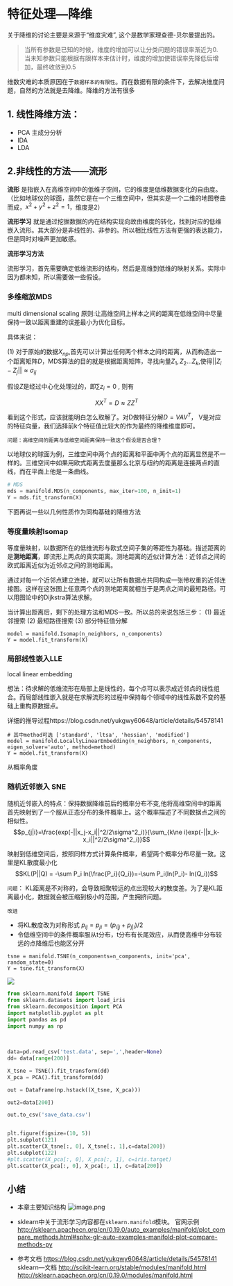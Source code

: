 # 特征处理—降维

关于降维的讨论主要是来源于“维度灾难”, 这个是数学家理查德-贝尔曼提出的。
> 当所有参数是已知的时候，维度的增加可以让分类问题的错误率渐近为0.
> 当未知参数只能根据有限样本来估计时，维度的增加使错误率先降低后增加，最终收敛到0.5

维数灾难的本质原因在于`数据样本的有限性`。而在数据有限的条件下，去解决维度问题，自然的方法就是去降维。降维的方法有很多

## 1. 线性降维方法：
* PCA 主成分分析
* IDA
* LDA

## 2.非线性的方法——流形

**流形**
是指嵌入在高维空间中的低维子空间，它的维度是低维数据变化的自由度。（比如地球仪的球面，虽然它是在一个三维空间中，但其实是一个二维的地图卷曲而成，$x^2+y^2+z^2=1$，维度是2）

**流形学习**
就是通过挖掘数据的内在结构实现向故由维度的转化，找到对应的低维嵌入流形。其大部分是非线性的、非参的。所以相比线性方法有更强的表达能力，但是同时对噪声更加敏感。

**流形学习方法**

流形学习，首先需要确定低维流形的结构，然后是高维到低维的映射关系。实际中因为都未知，所以需要做一些假设。

### 多维缩放MDS
multi dimensional scaling
原则:让高维空间上样本之间的距离在低维空间中尽量保持一致以距离重建的误差最小为优化目标。

具体来说：

(1) 对于原始的数据$X_{np}$,首先可以计算出任何两个样本之间的距离，从而构造出一个距离矩阵$D$，MDS算法的目的就是根据距离矩阵，寻找向量$Z_1,Z_2...Z_k$,使得$||Z_i-Z_j||≈\sigma_{ij}$

假设$Z$是经过中心化处理过的，即$\sum z_i = 0$ , 则有

$$XX^T = D≈ZZ^T$$

看到这个形式，应该就能明白怎么取解了。对D做特征分解$D=VAV^T$， V是对应的特征向量，我们选择前k个特征值比较大的作为最终的降维维度即可。

`问题：高维空间的距离与低维空间距离保持一致这个假设是否合理？`

以地球仪的球面为例，三维空间中两个点的距离和平面中两个点的距离显然是不一样的。三维空间中如果用欧式距离去度量那么北京与纽约的距离是连接两点的直线，而在平面上他是一条曲线。

```python
# MDS
mds = manifold.MDS(n_components, max_iter=100, n_init=1)
Y = mds.fit_transform(X)
```

下面再说一些以几何性质作为同构基础的降维方法

### 等度量映射Isomap

等度量映射，以数据所在的低维流形与欧式空间子集的等距性为基础。描述距离的是**测地距离**，即流形上两点的真实距离。测地距离的近似计算方法：近邻点之间的欧式距离近似为近邻点之间的测地距离。

通过对每一个近邻点建立连接，就可以让所有数据点共同构成一张带权重的近邻连接图。这样在这张图上任意两个点的测地距离就相当于是两点之间的最短路径。可以用图论中的Dijkstra算法求解。

当计算出距离后，剩下的处理方法和MDS一致。所以总的来说包括三步：
(1) 最近邻搜索
(2) 最短路径搜索
(3) 部分特征值分解

```
model = manifold.Isomap(n_neighbors, n_components)
Y = model.fit_transform(X)
```

### 局部线性嵌入LLE
local linear embedding

想法：待求解的低维流形在局部上是线性的，每个点可以表示成近邻点的线性组合。而局部线性嵌入就是在求解流形的过程中保持每个领域中的线性系数不变的基础上重构原数据点。

详细的推导过程https://blog.csdn.net/yukgwy60648/article/details/54578141

```
# 其中method可选 ['standard', 'ltsa', 'hessian', 'modified']
model = manifold.LocallyLinearEmbedding(n_neighbors, n_components, eigen_solver='auto', method=method)
Y = model.fit_transform(X)
```


从概率角度

### 随机近邻嵌入 SNE

随机近邻嵌入的特点：保持数据降维前后的概率分布不变,他将高维空间中的距离首先映射到了一个服从正态分布的条件概率上。这个概率描述了不同数据点之间的相似性。
$$p_{j|i}=\frac{exp(-||x_j-x_i||^2/2\sigma^2_i)}{\sum_{k\ne i}exp(-||x_k-x_i||^2/2\sigma^2_i)}$$

映射到低维空间后，按照同样方式计算条件概率，希望两个概率分布尽量一致。这里是KL散度最小化
$$KL(P||Q) = -\sum P_i ln(\frac{P_i}{Q_i})=-\sum P_i(ln(P_i)- ln(Q_i))$$

`问题`：
KL距离是不对称的，会导致相聚较远的点出现较大的散度差。为了是KL距离最小化，数据就会被压缩到极小的范围，产生拥挤问题。

`改进`
* 将KL散度改为对称形式 $p_{ij}=p_{ji}=(p_{i|j}+p_{j|i})/2$
* 令低维空间中的条件概率服从t分布，t分布有长尾效应，从而使高维中分布较远的点降维后也能区分开

```
tsne = manifold.TSNE(n_components=n_components, init='pca', random_state=0)
Y = tsne.fit_transform(X)
```
![](../../../Draft/media/15382821564829/15383222417494.jpg)



```python
from sklearn.manifold import TSNE
from sklearn.datasets import load_iris
from sklearn.decomposition import PCA
import matplotlib.pyplot as plt
import pandas as pd
import numpy as np
 
 
 
data=pd.read_csv('test.data', sep=',',header=None)
dd= data[range(200)]

X_tsne = TSNE().fit_transform(dd)
X_pca = PCA().fit_transform(dd)

out = DataFrame(np.hstack((X_tsne, X_pca)))

out2=data[200])

out.to_csv('save_data.csv')


plt.figure(figsize=(10, 5))
plt.subplot(121)
plt.scatter(X_tsne[:, 0], X_tsne[:, 1],c=data[200])
plt.subplot(122)
#plt.scatter(X_pca[:, 0], X_pca[:, 1], c=iris.target)
plt.scatter(X_pca[:, 0], X_pca[:, 1], c=data[200])
```

## 小结
* 本章主要知识结构
![image.png](https://upload-images.jianshu.io/upload_images/127231-bf906252693ca552.png?imageMogr2/auto-orient/strip%7CimageView2/2/w/1240)


* sklearn中关于流形学习内容都在`sklearn.manifold`模块。
官网示例 http://sklearn.apachecn.org/cn/0.19.0/auto_examples/manifold/plot_compare_methods.html#sphx-glr-auto-examples-manifold-plot-compare-methods-py

* 参考文档
https://blog.csdn.net/yukgwy60648/article/details/54578141
sklearn—文档 http://scikit-learn.org/stable/modules/manifold.html
http://sklearn.apachecn.org/cn/0.19.0/modules/manifold.html